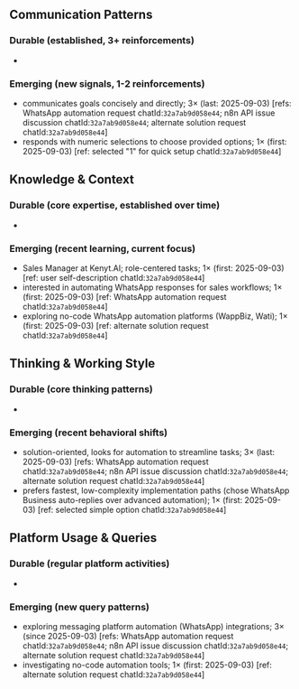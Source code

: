 ## Communication Patterns
### Durable (established, 3+ reinforcements)
-

### Emerging (new signals, 1-2 reinforcements)
- communicates goals concisely and directly; 3× (last: 2025-09-03) [refs: WhatsApp automation request chatId:`32a7ab9d058e44`; n8n API issue discussion chatId:`32a7ab9d058e44`; alternate solution request chatId:`32a7ab9d058e44`]
- responds with numeric selections to choose provided options; 1× (first: 2025-09-03) [ref: selected "1" for quick setup chatId:`32a7ab9d058e44`]

## Knowledge & Context
### Durable (core expertise, established over time)
-

### Emerging (recent learning, current focus)
- Sales Manager at Kenyt.AI; role-centered tasks; 1× (first: 2025-09-03) [ref: user self-description chatId:`32a7ab9d058e44`]
- interested in automating WhatsApp responses for sales workflows; 1× (first: 2025-09-03) [ref: WhatsApp automation request chatId:`32a7ab9d058e44`]
- exploring no-code WhatsApp automation platforms (WappBiz, Wati); 1× (first: 2025-09-03) [ref: alternate solution request chatId:`32a7ab9d058e44`]

## Thinking & Working Style
### Durable (core thinking patterns)
-

### Emerging (recent behavioral shifts)
- solution-oriented, looks for automation to streamline tasks; 3× (last: 2025-09-03) [refs: WhatsApp automation request chatId:`32a7ab9d058e44`; n8n API issue discussion chatId:`32a7ab9d058e44`; alternate solution request chatId:`32a7ab9d058e44`]
- prefers fastest, low-complexity implementation paths (chose WhatsApp Business auto-replies over advanced automation); 1× (first: 2025-09-03) [ref: selected simple option chatId:`32a7ab9d058e44`]

## Platform Usage & Queries
### Durable (regular platform activities)
-

### Emerging (new query patterns)
- exploring messaging platform automation (WhatsApp) integrations; 3× (since 2025-09-03) [refs: WhatsApp automation request chatId:`32a7ab9d058e44`; n8n API issue discussion chatId:`32a7ab9d058e44`; alternate solution request chatId:`32a7ab9d058e44`]
- investigating no-code automation tools; 1× (first: 2025-09-03) [ref: alternate solution request chatId:`32a7ab9d058e44`]